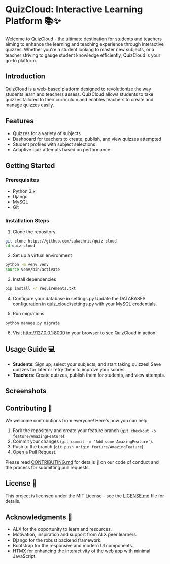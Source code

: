 # QuizCloud: Interactive Learning Platform 📚✨

Welcome to QuizCloud - the ultimate destination for students and teachers aiming to enhance the learning and teaching experience through interactive quizzes. Whether you're a student looking to master new subjects, or a teacher striving to gauge student knowledge efficiently, QuizCloud is your go-to platform.

## Introduction
QuizCloud is a web-based platform designed to revolutionize the way students learn and teachers assess. QuizCloud allows students to take quizzes tailored to their curriculum and enables teachers to create and manage quizzes easily.

## Features
- Quizzes for a variety of subjects
- Dashboard for teachers to create, publish, and view quizzes attempted
- Student profiles with subject selections
- Adaptive quiz attempts based on performance

## Getting Started

### Prerequisites
- Python 3.x
- Django
- MySQL
- Git

### Installation Steps
1. Clone the repository
```bash
git clone https://github.com/sakachris/quiz-cloud 
cd quiz-cloud
```

2. Set up a virtual environment
```bash
python -m venv venv
source venv/bin/activate
```

3. Install dependencies
```bash
pip install -r requirements.txt
```

4. Configure your database in settings.py
Update the DATABASES configuration in quiz_cloud/settings.py with your MySQL credentials.

5. Run migrations
```bash
python manage.py migrate
```

6. Visit http://127.0.0.1:8000 in your browser to see QuizCloud in action!


## Usage Guide 💻

- **Students**: Sign up, select your subjects, and start taking quizzes! Save quizzes for later or retry them to improve your scores.
- **Teachers**: Create quizzes, publish them for students, and view attempts.

## Screenshots

## Contributing 👐

We welcome contributions from everyone! Here's how you can help:

1. Fork the repository and create your feature branch (`git checkout -b feature/AmazingFeature`).
2. Commit your changes (`git commit -m 'Add some AmazingFeature'`).
3. Push to the branch (`git push origin feature/AmazingFeature`).
4. Open a Pull Request.

Please read [CONTRIBUTING.md](CONTRIBUTING.md) for details 📜 on our code of conduct and the process for submitting pull requests.


## License 📄

This project is licensed under the MIT License - see the [LICENSE.md](LICENSE.md) file for details.

## Acknowledgments 👏

- ALX for the opportunity to learn and resources.
- Motivation, inspiration and support from ALX peer learners.
- Django for the robust backend framework.
- Bootstrap for the responsive and modern UI components.
- HTMX for enhancing the interactivity of the web app with minimal JavaScript.
